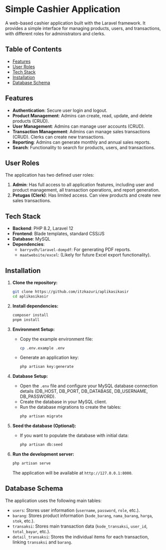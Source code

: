 # Simple Cashier Application

A web-based cashier application built with the Laravel framework. It provides a simple interface for managing products, users, and transactions, with different roles for administrators and clerks.

## Table of Contents

- [Features](#features)
- [User Roles](#user-roles)
- [Tech Stack](#tech-stack)
- [Installation](#installation)
- [Database Schema](#database-schema)

## Features

- **Authentication**: Secure user login and logout.
- **Product Management**: Admins can create, read, update, and delete products (CRUD).
- **User Management**: Admins can manage user accounts (CRUD).
- **Transaction Management**: Admins can manage sales transactions (CRUD). Clerks can create new transactions.
- **Reporting**: Admins can generate monthly and annual sales reports.
- **Search**: Functionality to search for products, users, and transactions.

## User Roles

The application has two defined user roles:

1.  **Admin**: Has full access to all application features, including user and product management, all transaction operations, and report generation.
2.  **Petugas (Clerk)**: Has limited access. Can view products and create new sales transactions.

## Tech Stack

- **Backend**: PHP 8.2, Laravel 12
- **Frontend**: Blade templates, standard CSS/JS
- **Database**: MySQL
- **Dependencies**:
    - `barryvdh/laravel-dompdf`: For generating PDF reports.
    - `maatwebsite/excel`: (Likely for future Excel export functionality).

## Installation

1.  **Clone the repository:**
    ```bash
    git clone https://github.com/itzkazuri/aplikasikasir
    cd aplikasikasir
    ```

2.  **Install dependencies:**
    ```bash
    composer install
    pnpm install
    ```

3.  **Environment Setup:**
    - Copy the example environment file:
      ```bash
      cp .env.example .env
      ```
    - Generate an application key:
      ```bash
      php artisan key:generate
      ```

4.  **Database Setup:**
    - Open the `.env` file and configure your MySQL database connection details (DB_HOST, DB_PORT, DB_DATABASE, DB_USERNAME, DB_PASSWORD).
    - Create the database in your MySQL client.
    - Run the database migrations to create the tables:
      ```bash
      php artisan migrate
      ```

5.  **Seed the database (Optional):**
    - If you want to populate the database with initial data:
      ```bash
      php artisan db:seed
      ```

6.  **Run the development server:**
    ```bash
    php artisan serve
    ```
    The application will be available at `http://127.0.0.1:8000`.

## Database Schema

The application uses the following main tables:

-   `users`: Stores user information (`username`, `password`, `role`, etc.).
-   `barang`: Stores product information (`kode_barang`, `nama_barang`, `harga`, `stok`, etc.).
-   `transaksi`: Stores main transaction data (`kode_transaksi`, `user_id`, `total_bayar`, etc.).
-   `detail_transaksi`: Stores the individual items for each transaction, linking `transaksi` and `barang`.